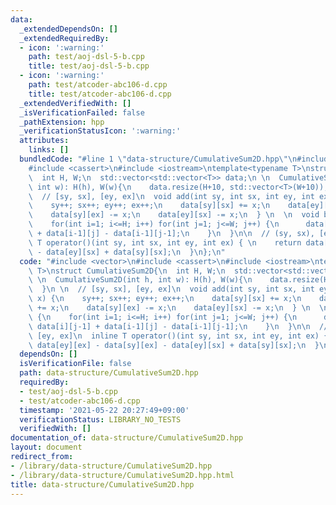 ```yaml
---
data:
  _extendedDependsOn: []
  _extendedRequiredBy:
  - icon: ':warning:'
    path: test/aoj-dsl-5-b.cpp
    title: test/aoj-dsl-5-b.cpp
  - icon: ':warning:'
    path: test/atcoder-abc106-d.cpp
    title: test/atcoder-abc106-d.cpp
  _extendedVerifiedWith: []
  _isVerificationFailed: false
  _pathExtension: hpp
  _verificationStatusIcon: ':warning:'
  attributes:
    links: []
  bundledCode: "#line 1 \"data-structure/CumulativeSum2D.hpp\"\n#include <vector>\n\
    #include <cassert>\n#include <iostream>\ntemplate<typename T>\nstruct CumulativeSum2D{\n\
    \  int H, W;\n  std::vector<std::vector<T>> data;\n \n  CumulativeSum2D(int h,\
    \ int w): H(h), W(w){\n    data.resize(H+10, std::vector<T>(W+10));\n  }\n \n\
    \  // [sy, sx], [ey, ex]\n  void add(int sy, int sx, int ey, int ex, T x) {\n\
    \    sy++; sx++; ey++; ex++;\n    data[sy][sx] += x;\n    data[ey][ex] += x;\n\
    \    data[sy][ex] -= x;\n    data[ey][sx] -= x;\n  } \n  \n  void build() {\n\
    \    for(int i=1; i<=H; i++) for(int j=1; j<=W; j++) {\n      data[i][j] += data[i][j-1]\
    \ + data[i-1][j] - data[i-1][j-1];\n    }\n  }\n\n  // (sy, sx), [ey, ex]\n  inline\
    \ T operator()(int sy, int sx, int ey, int ex) { \n    return data[ey][ex] - data[sy][ex]\
    \ - data[ey][sx] + data[sy][sx];\n  }\n};\n"
  code: "#include <vector>\n#include <cassert>\n#include <iostream>\ntemplate<typename\
    \ T>\nstruct CumulativeSum2D{\n  int H, W;\n  std::vector<std::vector<T>> data;\n\
    \ \n  CumulativeSum2D(int h, int w): H(h), W(w){\n    data.resize(H+10, std::vector<T>(W+10));\n\
    \  }\n \n  // [sy, sx], [ey, ex]\n  void add(int sy, int sx, int ey, int ex, T\
    \ x) {\n    sy++; sx++; ey++; ex++;\n    data[sy][sx] += x;\n    data[ey][ex]\
    \ += x;\n    data[sy][ex] -= x;\n    data[ey][sx] -= x;\n  } \n  \n  void build()\
    \ {\n    for(int i=1; i<=H; i++) for(int j=1; j<=W; j++) {\n      data[i][j] +=\
    \ data[i][j-1] + data[i-1][j] - data[i-1][j-1];\n    }\n  }\n\n  // (sy, sx),\
    \ [ey, ex]\n  inline T operator()(int sy, int sx, int ey, int ex) { \n    return\
    \ data[ey][ex] - data[sy][ex] - data[ey][sx] + data[sy][sx];\n  }\n};"
  dependsOn: []
  isVerificationFile: false
  path: data-structure/CumulativeSum2D.hpp
  requiredBy:
  - test/aoj-dsl-5-b.cpp
  - test/atcoder-abc106-d.cpp
  timestamp: '2021-05-22 20:27:49+09:00'
  verificationStatus: LIBRARY_NO_TESTS
  verifiedWith: []
documentation_of: data-structure/CumulativeSum2D.hpp
layout: document
redirect_from:
- /library/data-structure/CumulativeSum2D.hpp
- /library/data-structure/CumulativeSum2D.hpp.html
title: data-structure/CumulativeSum2D.hpp
---
```

